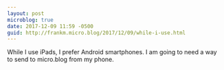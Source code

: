 ```yaml
---
layout: post
microblog: true
date: 2017-12-09 11:59 -0500
guid: http://frankm.micro.blog/2017/12/09/while-i-use.html
---
```

While I use iPads, I prefer Android smartphones. I am going to need a way to send to micro.blog from my phone. 
